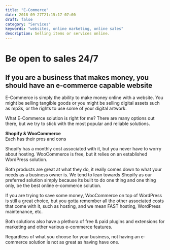 ```yaml
---
title: "E-Commerce"
date: 2018-09-27T21:15:17-07:00
draft: false
category: "Services"
keywords: "websites, online marketing, online sales"
description: Selling items or services online.
---
```

[1]: /services/websites
[2]: /services/seo

# Be open to sales 24/7

## If you are a business that makes money, you should have an e-commerce capable website

E-Commerce is simply the ability to make money online with a website. You might be selling tangible goods or you might be selling digital assets such as mp3s, or the rights to use some of your digital artwork.

What E-Commerce solution is right for me?
There are many options out there, but we try to stick with the most popular and reliable solutions.

**Shopify & WooCommerce**<br/>
Each has their pros and cons

Shopify has a monthly cost associated with it, but you never have to worry about hosting.
WooCommerce is free, but it relies on an established WordPress solution.

Both products are great at what they do, it really comes down to what your needs as a business owner is.
We tend to lean towards Shopify as our preferred solution simply because its built to do one thing and one thing only, be the best online e-commerce solution.

If you are trying to save some money, WooCommerce on top of WordPress is still a great choice, but you gotta remember all the other associated costs that come with it, such as hosting, and we mean FAST hosting, WordPress maintenance, etc.

Both solutions also have a plethora of free & paid plugins and extensions for marketing and other various e-commerce features.

Regardless of what you choose for your business, not having an e-commerce solution is not as great as having have one.
